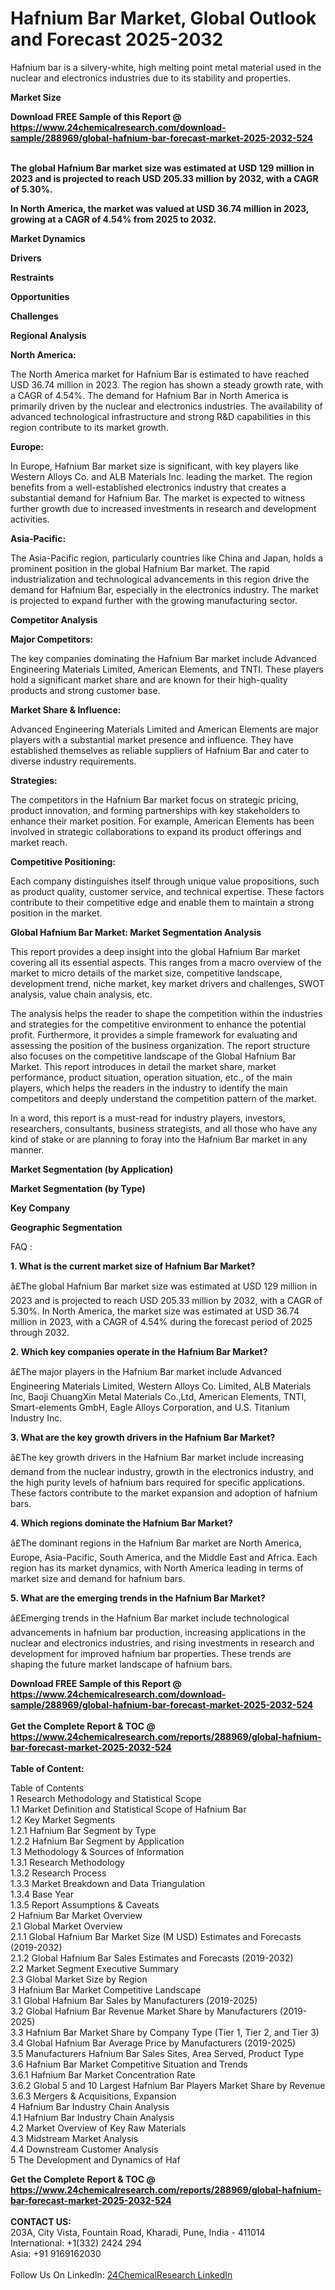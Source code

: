 <h1>Hafnium Bar Market, Global Outlook and Forecast 2025-2032</h1><p>Hafnium bar is a silvery-white, high melting point metal material used in the nuclear and electronics industries due to its stability and properties.</p><p>
<strong>Market Size</strong></p><p>
</p><div><b>Download FREE Sample of this Report @ 
            <a href="https://www.24chemicalresearch.com/download-sample/288969/global-hafnium-bar-forecast-market-2025-2032-524">
            https://www.24chemicalresearch.com/download-sample/288969/global-hafnium-bar-forecast-market-2025-2032-524</a></b></div><br><p><strong>The global Hafnium Bar market size was estimated at USD 129 million in 2023 and is projected to reach USD 205.33 million by 2032, with a CAGR of 5.30%. </strong></p><p>
</p><p><strong>In North America, the market was valued at USD 36.74 million in 2023, growing at a CAGR of 4.54% from 2025 to 2032.</strong></p><p>
<strong>Market Dynamics</strong></p><p>
<strong>Drivers</strong></p><p>
</p><p>
<strong>Restraints</strong></p><p>
</p><p>
<strong>Opportunities</strong></p><p>
</p><p>
<strong>Challenges</strong></p><p>
</p><p>
<strong>Regional Analysis</strong></p><p>
</p><p><strong>North America:</strong></p><p>
</p><p>The North America market for Hafnium Bar is estimated to have reached USD 36.74 million in 2023. The region has shown a steady growth rate, with a CAGR of 4.54%. The demand for Hafnium Bar in North America is primarily driven by the nuclear and electronics industries. The availability of advanced technological infrastructure and strong R&amp;D capabilities in this region contribute to its market growth.</p><p>
</p><p><strong>Europe:</strong></p><p>
</p><p>In Europe, Hafnium Bar market size is significant, with key players like Western Alloys Co. and ALB Materials Inc. leading the market. The region benefits from a well-established electronics industry that creates a substantial demand for Hafnium Bar. The market is expected to witness further growth due to increased investments in research and development activities.</p><p>
</p><p><strong>Asia-Pacific:</strong></p><p>
</p><p>The Asia-Pacific region, particularly countries like China and Japan, holds a prominent position in the global Hafnium Bar market. The rapid industrialization and technological advancements in this region drive the demand for Hafnium Bar, especially in the electronics industry. The market is projected to expand further with the growing manufacturing sector.</p><p>
<strong>Competitor Analysis</strong></p><p>
</p><p><strong>Major Competitors:</strong></p><p>
</p><p>The key companies dominating the Hafnium Bar market include Advanced Engineering Materials Limited, American Elements, and TNTI. These players hold a significant market share and are known for their high-quality products and strong customer base.</p><p>
</p><p><strong>Market Share &amp; Influence:</strong></p><p>
</p><p>Advanced Engineering Materials Limited and American Elements are major players with a substantial market presence and influence. They have established themselves as reliable suppliers of Hafnium Bar and cater to diverse industry requirements.</p><p>
</p><p><strong>Strategies:</strong></p><p>
</p><p>The competitors in the Hafnium Bar market focus on strategic pricing, product innovation, and forming partnerships with key stakeholders to enhance their market position. For example, American Elements has been involved in strategic collaborations to expand its product offerings and market reach.</p><p>
</p><p><strong>Competitive Positioning:</strong></p><p>
</p><p>Each company distinguishes itself through unique value propositions, such as product quality, customer service, and technical expertise. These factors contribute to their competitive edge and enable them to maintain a strong position in the market.</p><p>
<strong>Global Hafnium Bar Market: Market Segmentation Analysis</strong></p><p>
</p><p>This report provides a deep insight into the global Hafnium Bar market covering all its essential aspects. This ranges from a macro overview of the market to micro details of the market size, competitive landscape, development trend, niche market, key market drivers and challenges, SWOT analysis, value chain analysis, etc.</p><p>
</p><p>The analysis helps the reader to shape the competition within the industries and strategies for the competitive environment to enhance the potential profit. Furthermore, it provides a simple framework for evaluating and assessing the position of the business organization. The report structure also focuses on the competitive landscape of the Global Hafnium Bar Market. This report introduces in detail the market share, market performance, product situation, operation situation, etc., of the main players, which helps the readers in the industry to identify the main competitors and deeply understand the competition pattern of the market.</p><p>
</p><p>In a word, this report is a must-read for industry players, investors, researchers, consultants, business strategists, and all those who have any kind of stake or are planning to foray into the Hafnium Bar market in any manner.</p><p>
<strong>Market Segmentation (by Application)</strong></p><p>
</p><p>
<strong>Market Segmentation (by Type)</strong></p><p>
</p><p>
<strong>Key Company</strong></p><p>
</p><p>
<strong>Geographic Segmentation</strong></p><p>
</p><p>
FAQ :</p><p>
</p><p><strong>1. What is the current market size of Hafnium Bar Market?</strong></p><p>
</p><p>â£The global Hafnium Bar market size was estimated at USD 129 million in 2023 and is projected to reach USD 205.33 million by 2032, with a CAGR of 5.30%. In North America, the market size was estimated at USD 36.74 million in 2023, with a CAGR of 4.54% during the forecast period of 2025 through 2032.</p><p>
</p><p><strong>2. Which key companies operate in the Hafnium Bar Market?</strong></p><p>
</p><p>â£The major players in the Hafnium Bar market include Advanced Engineering Materials Limited, Western Alloys Co. Limited, ALB Materials Inc, Baoji ChuangXin Metal Materials Co.,Ltd, American Elements, TNTI, Smart-elements GmbH, Eagle Alloys Corporation, and U.S. Titanium Industry Inc.</p><p>
</p><p><strong>3. What are the key growth drivers in the Hafnium Bar Market?</strong></p><p>
</p><p>â£The key growth drivers in the Hafnium Bar market include increasing demand from the nuclear industry, growth in the electronics industry, and the high purity levels of hafnium bars required for specific applications. These factors contribute to the market expansion and adoption of hafnium bars.</p><p>
</p><p><strong>4. Which regions dominate the Hafnium Bar Market?</strong></p><p>
</p><p>â£The dominant regions in the Hafnium Bar market are North America, Europe, Asia-Pacific, South America, and the Middle East and Africa. Each region has its market dynamics, with North America leading in terms of market size and demand for hafnium bars.</p><p>
</p><p><strong>5. What are the emerging trends in the Hafnium Bar Market?</strong></p><p>
</p><p>â£Emerging trends in the Hafnium Bar market include technological advancements in hafnium bar production, increasing applications in the nuclear and electronics industries, and rising investments in research and development for improved hafnium bar properties. These trends are shaping the future market landscape of hafnium bars.</p><div><b>Download FREE Sample of this Report @ 
            <a href="https://www.24chemicalresearch.com/download-sample/288969/global-hafnium-bar-forecast-market-2025-2032-524">
            https://www.24chemicalresearch.com/download-sample/288969/global-hafnium-bar-forecast-market-2025-2032-524</a></b></div><br><div><b>Get the Complete Report & TOC @ 
            <a href="https://www.24chemicalresearch.com/reports/288969/global-hafnium-bar-forecast-market-2025-2032-524">
            https://www.24chemicalresearch.com/reports/288969/global-hafnium-bar-forecast-market-2025-2032-524</a></b></div><br>
            <b>Table of Content:</b><p>Table of Contents<br />
1 Research Methodology and Statistical Scope<br />
1.1 Market Definition and Statistical Scope of Hafnium Bar<br />
1.2 Key Market Segments<br />
1.2.1 Hafnium Bar Segment by Type<br />
1.2.2 Hafnium Bar Segment by Application<br />
1.3 Methodology & Sources of Information<br />
1.3.1 Research Methodology<br />
1.3.2 Research Process<br />
1.3.3 Market Breakdown and Data Triangulation<br />
1.3.4 Base Year<br />
1.3.5 Report Assumptions & Caveats<br />
2 Hafnium Bar Market Overview<br />
2.1 Global Market Overview<br />
2.1.1 Global Hafnium Bar Market Size (M USD) Estimates and Forecasts (2019-2032)<br />
2.1.2 Global Hafnium Bar Sales Estimates and Forecasts (2019-2032)<br />
2.2 Market Segment Executive Summary<br />
2.3 Global Market Size by Region<br />
3 Hafnium Bar Market Competitive Landscape<br />
3.1 Global Hafnium Bar Sales by Manufacturers (2019-2025)<br />
3.2 Global Hafnium Bar Revenue Market Share by Manufacturers (2019-2025)<br />
3.3 Hafnium Bar Market Share by Company Type (Tier 1, Tier 2, and Tier 3)<br />
3.4 Global Hafnium Bar Average Price by Manufacturers (2019-2025)<br />
3.5 Manufacturers Hafnium Bar Sales Sites, Area Served, Product Type<br />
3.6 Hafnium Bar Market Competitive Situation and Trends<br />
3.6.1 Hafnium Bar Market Concentration Rate<br />
3.6.2 Global 5 and 10 Largest Hafnium Bar Players Market Share by Revenue<br />
3.6.3 Mergers & Acquisitions, Expansion<br />
4 Hafnium Bar Industry Chain Analysis<br />
4.1 Hafnium Bar Industry Chain Analysis<br />
4.2 Market Overview of Key Raw Materials<br />
4.3 Midstream Market Analysis<br />
4.4 Downstream Customer Analysis<br />
5 The Development and Dynamics of Haf</p><div><b>Get the Complete Report & TOC @ 
            <a href="https://www.24chemicalresearch.com/reports/288969/global-hafnium-bar-forecast-market-2025-2032-524">
            https://www.24chemicalresearch.com/reports/288969/global-hafnium-bar-forecast-market-2025-2032-524</a></b></div><br><b>CONTACT US:</b><br>
            203A, City Vista, Fountain Road, Kharadi, Pune, India - 411014<br>
            International: +1(332) 2424 294<br>
            Asia: +91 9169162030 <br><br>
            Follow Us On LinkedIn: <a href="https://www.linkedin.com/company/24chemicalresearch/">24ChemicalResearch LinkedIn</a>